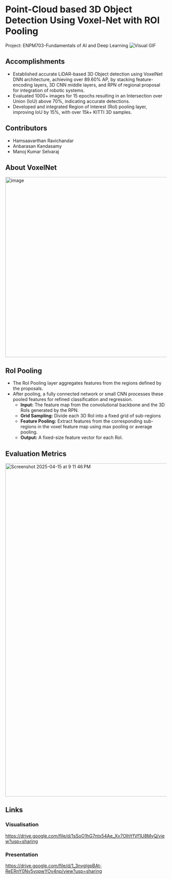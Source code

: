 # Point-Cloud based 3D Object Detection Using Voxel-Net with ROI Pooling
Project: ENPM703-Fundamentals of AI and Deep Learning
![Visual GIF](https://github.com/user-attachments/assets/060c2b2a-a21f-4bd3-b5f0-3f999de17dcb)


## Accomplishments
* Established accurate LiDAR-based 3D Object detection using VoxelNet DNN architecture, achieving over 89.60% AP, by stacking feature-encoding layers, 3D CNN middle layers, and RPN of regional proposal for integration of robotic systems.
* Evaluated 1000+ images for 15 epochs resulting in an Intersection over Union (IoU) above 70%, indicating accurate detections.
* Developed and integrated Region of Interest (RoI) pooling layer, improving IoU by 15%, with over 15k+ KITTI 3D samples.

## Contributors
* Hamsaavarthan Ravichandar
* Anbarasan Kandasamy
* Manoj Kumar Selvaraj

## About VoxelNet
<img width="562" alt="image" src="https://github.com/user-attachments/assets/5d80b451-16f7-4413-a9ad-83e232079c98" />

## RoI Pooling
* The RoI Pooling layer aggregates features from the regions defined by the proposals.
* After pooling, a fully connected network or small CNN processes these pooled features for refined classification and regression.
  * **Input:** The feature map from the convolutional backbone and the 3D RoIs generated by the RPN.
  * **Grid Sampling:** Divide each 3D RoI into a fixed grid of sub-regions
  * **Feature Pooling:** Extract features from the corresponding sub-regions in the voxel feature map using max pooling or average pooling.
  * **Output:** A fixed-size feature vector for each RoI.

## Evaluation Metrics
<img width="1040" alt="Screenshot 2025-04-15 at 9 11 46 PM" src="https://github.com/user-attachments/assets/bcb07aef-7b83-42c1-b30a-66741e2d9211" />

## Links
### Visualisation
https://drive.google.com/file/d/1sSoO1hG7ntx54Ae_Xv7OlhYfVf1U8MyQ/view?usp=sharing

### Presentation
https://drive.google.com/file/d/1_3nvglgpBAt-ReERnY0Nv5vopwYOv4np/view?usp=sharing
